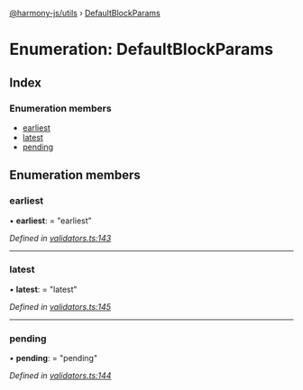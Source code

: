 [@harmony-js/utils](../globals.md) › [DefaultBlockParams](defaultblockparams.md)

# Enumeration: DefaultBlockParams

## Index

### Enumeration members

* [earliest](defaultblockparams.md#earliest)
* [latest](defaultblockparams.md#latest)
* [pending](defaultblockparams.md#pending)

## Enumeration members

###  earliest

• **earliest**: = "earliest"

*Defined in [validators.ts:143](https://github.com/FireStack-Lab/Harmony-sdk-core/blob/bb13a3b/packages/harmony-utils/src/validators.ts#L143)*

___

###  latest

• **latest**: = "latest"

*Defined in [validators.ts:145](https://github.com/FireStack-Lab/Harmony-sdk-core/blob/bb13a3b/packages/harmony-utils/src/validators.ts#L145)*

___

###  pending

• **pending**: = "pending"

*Defined in [validators.ts:144](https://github.com/FireStack-Lab/Harmony-sdk-core/blob/bb13a3b/packages/harmony-utils/src/validators.ts#L144)*

